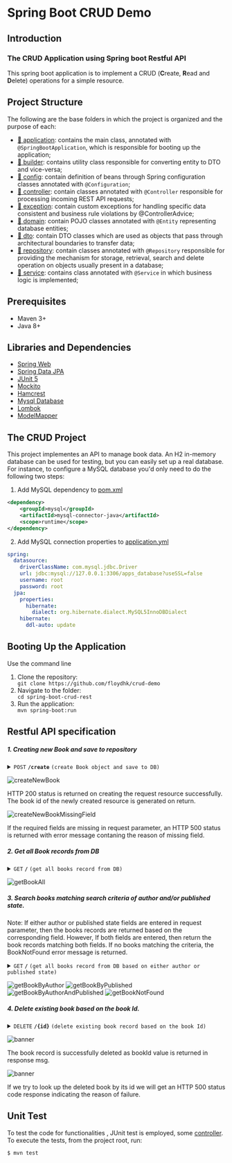 # Spring Boot CRUD Demo 


## Introduction

### The CRUD Application using Spring boot Restful API
This spring boot application is to implement a CRUD (**C**reate, **R**ead and **D**elete) operations for a simple resource. 


## Project Structure

The following are the base folders in which the project is organized and the purpose of each:
- [📁 application](src/main/java/com/aia/crud/application): contains the main class, annotated with `@SpringBootApplication`, which is responsible for booting up the application;
- [📁 builder](src/main/java/com/aia/crud/builder): contains utility class responsible for converting entity to DTO and vice-versa;
- [📁 config](src/main/java/com/aia/crud/config): contain definition of beans through Spring configuration classes annotated with `@Configuration`;
- [📁 controller](src/main/java/com/aia/crud/controller): contain classes annotated with `@Controller` responsible for processing incoming REST API requests;
- [📁 exception](src/main/java/com/aia/crud/exception): contain custom exceptions for handling specific data consistent and business rule violations by @ControllerAdvice;
- [📁 domain](src/main/java/com/aia/crud/model/domain): contain POJO classes annotated with `@Entity` representing database entities;
- [📁 dto](src/main/java/com/aia/crud/model/dto): contain DTO classes which are used as objects that pass through architectural boundaries to transfer data; 
- [📁 repository](src/main/java/com/aia/crud/repository): contain classes annotated with `@Repository` responsible for providing the mechanism for storage, retrieval, search and delete operation on objects usually present in a database;
- [📁 service](src/main/java/com/aia/crud/service): contains class annotated with `@Service` in which business logic is implemented;


## Prerequisites
- Maven 3+
- Java 8+


## Libraries and Dependencies
- [Spring Web](https://docs.spring.io/spring-framework/docs/current/reference/html/web.html)
- [Spring Data JPA](https://spring.io/projects/spring-data-jpa)
- [JUnit 5](https://junit.org/junit5/)
- [Mockito](https://site.mockito.org/)
- [Hamcrest](http://hamcrest.org/)
- [Mysql Database](https://www.mysql.com)
- [Lombok](https://projectlombok.org/)
- [ModelMapper](http://modelmapper.org/)


## The CRUD Project
This project implementes an API to manage book data. An H2 in-memory database can be used for testing, but you can easily set up a real database. For instance, to configure a MySQL database you'd only need to do the following two steps:

1. Add MySQL dependency to [pom.xml](./pom.xml)
````xml
<dependency>
    <groupId>mysql</groupId>
    <artifactId>mysql-connector-java</artifactId>
    <scope>runtime</scope>
</dependency>
````

2. Add MySQL connection properties to [application.yml](./src/main/resources/application.yml)
````yaml
spring:
  datasource:
    driverClassName: com.mysql.jdbc.Driver
    url: jdbc:mysql://127.0.0.1:3306/apps_database?useSSL=false
    username: root
    password: root
  jpa:
    properties:
      hibernate:
        dialect: org.hibernate.dialect.MySQL5InnoDBDialect
    hibernate:
      ddl-auto: update
````

## Booting Up the Application
Use the command line 
<ol>
<li>Clone the repository:</li>
  <code>git clone https://github.com/floydhk/crud-demo</code>
<li>Navigate to the folder:</li>
  <code>cd spring-boot-crud-rest</code>
<li>Run the application:</li>
  <code>mvn spring-boot:run</code>
</ol>


## Restful API specification
#####  1. Creating new Book and save to repository

<details>
 <summary><code>POST</code> <code><b>/create</b></code> <code>(create Book object and save to DB)</code></summary>

###### Parameters

> | name      |  type     | data type               | description                                                           |
> |-----------|-----------|-------------------------|-----------------------------------------------------------------------|
> | None      |  required | request Body (JSON)           | {  "author": "gary",   "title": "java 11","published": 1}  |


###### Responses

> | http code     | content-type                      | response                                                            |
> |---------------|-----------------------------------|---------------------------------------------------------------------|
> | `200`         | `application/json`                  | {"bookId":11}   (Return id if successfully created)                               |
                                                      |
</details>


  ![createNewBook](./assets/createBookSuccess.JPG)
  
  HTTP 200 status is returned on creating the request resource successfully. The book id of the newly created resource is generated on return. 

  ![createNewBookMissingField](./assets/createBookMissingField.JPG)
  
  If the required fields are missing in request parameter, an HTTP 500 status is returned with error message contaning the reason of missing field.

 #####  2. Get all Book records from DB

<details>
 <summary><code>GET</code> <code><b>/</b></code> <code>(get all books record from DB)</code></summary>

###### Parameters

> | name      |  type     | data type               | description                                                           |
> |-----------|-----------|-------------------------|-----------------------------------------------------------------------|
> | None      |           |            |    |


###### Responses

> | http code     | content-type                      | response                                                            |
> |---------------|-----------------------------------|---------------------------------------------------------------------|
> | `200`         | `application/json`                  | {{"author":"gary","title":"java 22","published":true}} (Return all books data in JSON format)                               |
> | `404`         | `application/json`                  | (Return Book Not Found error message if no any book in DB)                               |
                                                        |
</details>



  ![getBookAll](./assets/searchAll.JPG)





##### 3. Search books matching search criteria of author and/or published state. 

Note: If either author or published state fields are entered in request parameter, then the books records are returned based on the corresponding field. However, If both fields are entered, then return the book records matching both fields. If no books matching the criteria, the BookNotFound error message is returned.

<details>
 <summary><code>GET</code> <code><b>/</b></code> <code>(get all books record from DB based on either author or published state)</code></summary>

###### Parameters

> | name      |  type     | data type               | description                                                           |
> |-----------|-----------|-------------------------|-----------------------------------------------------------------------|
> | author    | optional      | text                |  (Author name)   |
> | published  | optional      | text                |  (Published state)   |


###### Responses

> | http code     | content-type                      | response                                                            |
> |---------------|-----------------------------------|---------------------------------------------------------------------|
> | `200`         | `application/json`                  | [{"id":11,"author":"gary","title":"java 22","published":true}] (Return all books data matching the above criteria in JSON format)                               |
> | `404`         | `application/json`                  | (Return Book Not Found error message if not matching the above criteria in JSON format)                               |
                                                      |
</details>


  ![getBookByAuthor](./assets/searchByAuthor.JPG) 
  ![getBookByPublished](./assets/searchByPublished.JPG)
  ![getBookByAuthorAndPublished](./assets/searchByPublishedAuthor.JPG)
  ![getBookNotFound](./assets/searchByNotFound.JPG)

##### 4. Delete existing book based on the book Id.

<details>
 <summary><code>DELETE</code> <code><b>/{id}</b></code> <code>(delete existing book record based on the book Id)</code></summary>

Note: the book Id is appended at the end of the endpoint as path variable.

######  Parameters

> | name      |  type     | data type               | description                                                           |
> |-----------|-----------|-------------------------|-----------------------------------------------------------------------|
> | none    |       |                 |    |



###### Responses

> | http code     | content-type                      | response                                                            |
> |---------------|-----------------------------------|---------------------------------------------------------------------|
> | `200`         | `application/json`                  |  {"bookId":11}  (Return book Id that has been deleted successfully in JSON format)                               |
> | `500`         | `application/json`                  | {"statusCode":500,"timestamp":"2024-07-09T06:41:03.015+00:00","message":"No class com.aia.crud.model.domain.Book entity with id 110 exists!","description":"uri=/api/v1/book/110"} (Return error message if not matching the book id in JSON format)                               |
                                                      |
</details>

  ![banner](./assets/deleteBook.JPG)
  
  The book record is successfully deleted as bookId value is returned in response msg.
  
  ![banner](./assets/deleteBookNotFound.JPG)
  

  If we try to look up the deleted book by its id we will get an HTTP 500 status code response indicating the reason of failure.

## Unit Test
To test the code for functionalities , JUnit test is employed, some [controller](./src/test/java/com/aia/crud/controller). To execute the tests, from the project root, run:
````bash
$ mvn test
````


